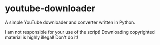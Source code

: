 # youtube-downloader
A simple YouTube downloader and converter written in Python.

I am not responsible for your use of the script!
Downloading copyrighted material is highly illegal!
Don't do it!
